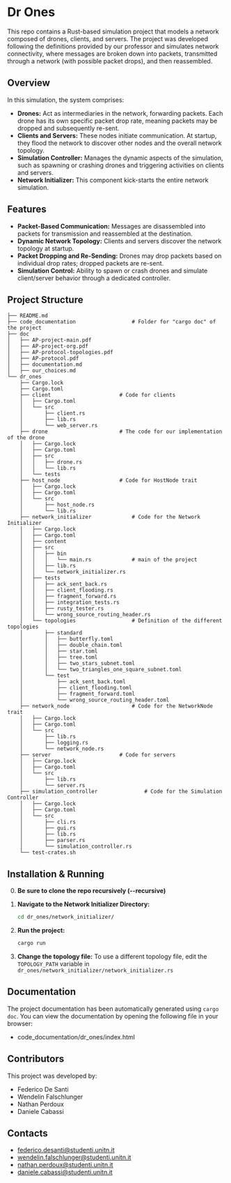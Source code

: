 # Dr Ones

This repo contains a Rust-based simulation project that models a network composed of drones, clients, and servers. The project was developed following the definitions provided by our professor and simulates network connectivity, where messages are broken down into packets, transmitted through a network (with possible packet drops), and then reassembled.

## Overview

In this simulation, the system comprises:
- **Drones:** Act as intermediaries in the network, forwarding packets. Each drone has its own specific packet drop rate, meaning packets may be dropped and subsequently re-sent.
- **Clients and Servers:** These nodes initiate communication. At startup, they flood the network to discover other nodes and the overall network topology.
- **Simulation Controller:** Manages the dynamic aspects of the simulation, such as spawning or crashing drones and triggering activities on clients and servers.
- **Network Initializer:** This component kick-starts the entire network simulation.

## Features

- **Packet-Based Communication:** Messages are disassembled into packets for transmission and reassembled at the destination.
- **Dynamic Network Topology:** Clients and servers discover the network topology at startup.
- **Packet Dropping and Re-Sending:** Drones may drop packets based on individual drop rates; dropped packets are re-sent.
- **Simulation Control:** Ability to spawn or crash drones and simulate client/server behavior through a dedicated controller.

## Project Structure

```
├── README.md
├── code_documentation 					# Folder for "cargo doc" of the project
├── doc
│   ├── AP-project-main.pdf
│   ├── AP-project-org.pdf
│   ├── AP-protocol-topologies.pdf
│   ├── AP-protocol.pdf
│   ├── documentation.md
│   ├── our_choices.md
└── dr_ones				
    ├── Cargo.lock
    ├── Cargo.toml
    ├── client						# Code for clients
    │   ├── Cargo.toml
    │   └── src
    │       ├── client.rs
    │       ├── lib.rs
    │       └── web_server.rs
    ├── drone						# The code for our implementation of the drone
    │   ├── Cargo.lock
    │   ├── Cargo.toml
    │   ├── src
    │   │   ├── drone.rs
    │   │   └── lib.rs
    │   └── tests
    ├── host_node					# Code for HostNode trait
    │   ├── Cargo.lock
    │   ├── Cargo.toml
    │   └── src
    │       ├── host_node.rs
    │       └── lib.rs
    ├── network_initializer				# Code for the Network Initializer
    │   ├── Cargo.lock
    │   ├── Cargo.toml
    │   ├── content
    │   ├── src
    │   │   ├── bin
    │   │   │   └── main.rs				# main of the project
    │   │   ├── lib.rs
    │   │   └── network_initializer.rs
    │   ├── tests
    │   │   ├── ack_sent_back.rs
    │   │   ├── client_flooding.rs
    │   │   ├── fragment_forward.rs
    │   │   ├── integration_tests.rs
    │   │   ├── rusty_tester.rs
    │   │   └── wrong_source_routing_header.rs
    │   └── topologies					# Definition of the different topologies
    │       ├── standard
    │       │   ├── butterfly.toml
    │       │   ├── double_chain.toml
    │       │   ├── star.toml
    │       │   ├── tree.toml
    │       │   ├── two_stars_subnet.toml
    │       │   └── two_triangles_one_square_subnet.toml
    │       └── test
    │           ├── ack_sent_back.toml
    │           ├── client_flooding.toml
    │           ├── fragment_forward.toml
    │           └── wrong_source_routing_header.toml
    ├── network_node					# Code for the NetworkNode trait
    │   ├── Cargo.lock
    │   ├── Cargo.toml
    │   └── src
    │       ├── lib.rs
    │       ├── logging.rs
    │       └── network_node.rs
    ├── server						# Code for servers
    │   ├── Cargo.lock
    │   ├── Cargo.toml
    │   └── src
    │       ├── lib.rs
    │       └── server.rs
    ├── simulation_controller				# Code for the Simulation Controller
    │   ├── Cargo.lock
    │   ├── Cargo.toml
    │   └── src
    │       ├── cli.rs
    │       ├── gui.rs
    │       ├── lib.rs
    │       ├── parser.rs
    │       └── simulation_controller.rs
    └── test-crates.sh
```

## Installation & Running

0. **Be sure to clone the repo recursively (--recursive)**

1. **Navigate to the Network Initializer Directory:**
   ```bash
   cd dr_ones/network_initializer/
   ```

2. **Run the project:**
   ```bash
   cargo run
   ```

3. **Change the topology file:**
To use a different topology file, edit the `TOPOLOGY_PATH` variable in `dr_ones/network_initializer/network_initializer.rs`

## Documentation
The project documentation has been automatically generated using `cargo doc`. You can view the documentation by opening the following file in your browser:
- code_documentation/dr_ones/index.html

## Contributors
This project was developed by:

- Federico De Santi
- Wendelin Falschlunger
- Nathan Perdoux
- Daniele Cabassi

## Contacts

- federico.desanti@studenti.unitn.it
- wendelin.falschlunger@studenti.unitn.it
- nathan.perdoux@studenti.unitn.it
- daniele.cabassi@studenti.unitn.it

